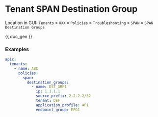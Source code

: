 # Tenant SPAN Destination Group

Location in GUI:
`Tenants` » `XXX` » `Policies` » `Troubleshooting` » `SPAN` » `SPAN Destination Groups`

{{ doc_gen }}

### Examples

```yaml
apic:
  tenants:
    - name: ABC
      policies:
        span:
          destination_groups:
            - name: DST_GRP1
              ip: 1.1.1.1
              source_prefix: 2.2.2.2/32
              tenant: DEF
              application_profile: AP1
              endpoint_group: EPG1
```
